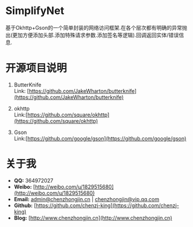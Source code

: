 # SimplifyNet
基于Okhttp+Gson的一个简单封装的网络访问框架.在各个层次都有明确的异常抛出(更加方便添加头部.添加特殊请求参数.添加签名等逻辑).回调返回实体/错误信息.


# 开源项目说明

1.  ButterKnife  
Link: [https://github.com/JakeWharton/butterknife](https://github.com/JakeWharton/butterknife)

1. okhttp  
Link:[https://github.com/square/okhttp](https://github.com/square/okhttp)

1. Gson  
Link:[https://github.com/google/gson](https://github.com/google/gson)

# 关于我 #

- **QQ:** 364972027
- **Weibo:** [http://weibo.com/u/1829515680](http://weibo.com/u/1829515680)
- **Email:** admin@chenzhongjin.cn | chenzhongjin@vip.qq.com
- **Github:** [https://github.com/chenzj-king](https://github.com/chenzj-king)
- **Blog:** [http://www.chenzhongjin.cn](http://www.chenzhongjin.cn)
